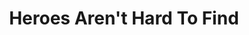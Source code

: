 ---
title: "Heroes Aren't Hard To Find"
url: /charlotte/heroes-arent-hard-to-find/
shop: Sammler
---